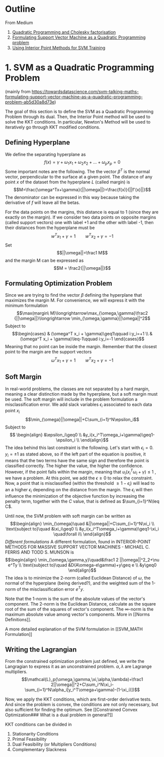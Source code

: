 # Outline
From Medium
1. [Quadratic Programming and Cholesky factorisation](https://medium.com/@marialavrovskaya/svm-talking-maths-quadratic-programming-and-cholesky-factorisation-968a493db10b)
2. [Formulating Support Vector Machine as a Quadratic Programming problem](https://towardsdatascience.com/svm-talking-maths-formulating-support-vector-machine-as-a-quadratic-programming-problem-ab5d30a8d73e)
3. [Using Interior Point Methods for SVM Training](https://towardsdatascience.com/svm-talking-algos-using-interior-point-methods-for-svm-training-d705cdf78c94)

# 1. SVM as a Quadratic Programming Problem
(mainly from https://towardsdatascience.com/svm-talking-maths-formulating-support-vector-machine-as-a-quadratic-programming-problem-ab5d30a8d73e)

The goal of this section is to define the SVM as a Quadratic Programming Problem through its dual. Then, the Interior Point method will be used to solve the KKT conditions. In particular, Newton's Method will be used to iteratively go through KKT modified conditions.

## Defining Hyperplane
We define the separating hyperplane as $$f(x)=\gamma+\omega_1x_1+\omega_2x_2+...+\omega_px_p=0$$Some important notes are the following.
The the vector $\beta^T$ is the normal vector, perpendicular to the surface at a given point.
The distance of any point $x$ of the dataset from the hyperplane $L$ (called margin) is $$M=\frac{\omega^Tx+\gamma}{||\omega||}=\frac{f(x)}{||f'(x)||}$$The denominator can be expressed in this way because taking the derivative of $f$ will leave all the betas.

For the data points on the margins, this distance is equal to 1 (since they are exactly on the margin).
If we consider two data points on opposite margins (called support vectors) one with label +1 and the other with label -1, then their distances from the hyperplane must be $$w^T x_1 + \gamma = 1\qquad w^T x_2 + \gamma = -1$$
Set
$$||\omega||=\frac1 M$$ and the margin M can be expressed as $$M = \frac2{||\omega||}$$

## Formulating Optimization Problem
Since we are trying to find the vector $\beta$ defining the hyperplane that maximizes the margin M. For convenience, we will express it with the minimum formulation $$\max(margin\ M)\longrightarrow\max_{\omega,\gamma}\frac2 {||\omega||}\longrightarrow \min_{\omega,\gamma}||\omega||^2$$
Subject to $$\begin{cases}
& (\omega^T x_i + \gamma)\geq1\qquad i:y_i=+1 \\
& (\omega^T x_i + \gamma)\leq-1\qquad i:y_i=-1
\end{cases}$$Meaning that no point can be inside the margin. Remember that the closest point to the margin are the support vectors $$\omega^T x_1 + \gamma = 1\qquad w^T x_2 + \gamma = -1$$
## Soft Margin
In real-world problems, the classes are not separated by a hard margin, meaning a clear distinction made by the hyperplane, but a soft margin must be used.
The soft margin will include in the problem formulation a misclassification error.
We add slack variables $\epsilon_i$ associated to each data point $x_i$ $$\min_{\omega}||\omega||+C\sum_{i=1}^N\epsilon_i$$ Subject to  $$
\begin{align}
&\epsilon_i\geq0 \\
&y_i(x_i^T\omega_i+\gamma)\geq1-\epsilon_i \\
\end{align}$$The idea behind this last constraint is the following.
Let's start with $\epsilon_i=0$.
$y_i=\pm1$ as stated above, so if the left part of the equation is positive, it means that the two terms have the same sign and therefore the point is classified correctly. The higher the value, the higher the confidence. However, if the point falls within the margin, meaning that $u_i(x_i^T\omega_i+\gamma)\leq1$ , we have a problem.
At this point, we add the $\epsilon\geq0$ to relax the constraint.
Now, a point that is misclassified (within the threshold $\geq1-\epsilon_i$) will lead to an a higher $\epsilon_i$ depending on the distance from the margin. The $\epsilon_i$ will then influence the minimization of the objective function by increasing the penalty term, together with the $C$ value, that is defined as $\sum_{i=1}^N\leq C$.

Until now, the SVM problem with soft margin can be written as $$\begin{align}
\min_{\omega}\quad &||\omega||+C\sum_{i=1}^N\xi_i \\
\text{subject to}\quad &\xi_i\geq0 \\
&y_i(x_i^T\omega_i+\gamma)\geq1-\xi_i \quad\forall i\\
\end{align}$$
*Different formulations*
A different formulation, found in INTERIOR-POINT METHODS FOR MASSIVE SUPPORT VECTOR MACHINES - MICHAEL C. FERRIS AND TODD S. MUNSON is $$\begin{align}
\min_{\omega,\gamma,y}\quad&\frac1 2 ||\omega||^2_2+\nu e^Ty \\
\text{subject to}\quad &D(A\omega-e\gamma)+y\geq e \\
&y\geq0
\end{align}$$The idea is to minimize the 2-norm (called Euclidean Distance) of $\omega$, the normal of the hyperplane (being derived?), and the weighted sum of the 1-norm of the misclassification error $e^Ty$.

Note that the 1-norm is the sum of the absolute values of the vector's component.
The 2-norm is the Euclidean Distance, calculate as the square root of the sum of the squares of vector's component.
The $\infty$-norm is the maximum absolute value among vector's components.
More in [[Norms Definitions]].

A more detailed explanation of the SVM formulation in [[SVM_MATH Formulation]]


## Writing the Lagrangian
From the constrained optimization problem just defined, we write the Langragian to express it as an unconstrained problem. $\alpha,\lambda$ are Lagrange multipliers. 
$$\mathcal{L}_p(\omega,\gamma,\xi,\alpha,\lambda)=\frac1 2||\omega||^2+C\sum_i^N\xi_i-\sum_{i=1}^N\alpha_i[y_i^T\omega+\gamma)-(1-\xi_i)])$$


Now, we apply the KKT conditions, which are first-order derivative tests. And since the problem is convex, the conditions are not only necessary, but also sufficient for finding the optimum.
See [[Constrained Convex Optimization### What is a dual problem in general?]]

KKT conditions can be divided in
1. Stationarity Conditions
2. Primal Feasibility
3. Dual Feasibility (or Multipliers Conditions)
4. Complementary Slackness








